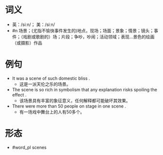# 词义
- 英：/siːn/； 美：/siːn/
- #n 场景；(尤指不愉快事件发生的)地点，现场；场面；景象；情景；镜头；事件；（戏剧或歌剧的）场；片段；争吵，吵闹；活动领域；表现…景色的绘画（或摄影）作品
# 例句
- It was a scene of such domestic bliss .
	- 这是一派天伦之乐的场景。
- The scene is so rich in symbolism that any explanation risks spoiling the effect .
	- 该场景具有丰富的象征意义，任何解释都可能破坏其效果。
- There were more than 50 people on stage in one scene .
	- 有一场戏中舞台上的人有50多个。
# 形态
- #word_pl scenes

